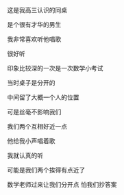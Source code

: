 这是我高三认识的同桌

是个很有才华的男生

我非常喜欢听他唱歌

很好听

印象比较深的一次是一次数学小考试

当时桌子是分开的

中间留了大概一个人的位置

可是丝毫不影响我们

我们两个互相好近一点

他给我小声唱着歌

我就认真的听

可能是我们两个挨得有点近了

数学老师过来让我们分开点 怕我们抄答案

